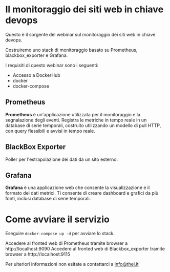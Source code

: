 # Il monitoraggio dei siti web in chiave devops

Questo è il sorgente del webinar sul monitoraggio dei siti web in chiave devops.

Costruiremo uno stack di monitoraggio basato su Prometheus, blackbox_exporter e Grafana.

I requisiti di questo webinar sono i seguenti:
- Accesso a DockerHub
- docker
- docker-compose


## Prometheus

**Prometheus** è un'applicazione utilizzata per il monitoraggio e la segnalazione degli eventi. Registra le metriche in tempo reale in un database di serie temporali, costruito utilizzando un modello di pull HTTP, con query flessibili e avvisi in tempo reale.

## BlackBox Exporter

Poller per l'estrapolazione dei dati da un sito esterno.

## Grafana

**Grafana** è una applicazione web che consente la visualizzazione e il formato dei dati metrici. Ti consente di creare dashboard e grafici da più fonti, inclusi database di serie temporali.

# Come avviare il servizio

Eseguire `docker-compose up -d` per avviare lo stack.

Accedere al fronted web di Prometheus tramite browser a http://localhost:9090
Accedere al fronted web di Blackbox_exporter tramite browser a http://localhost:9115

Per ulteriori informazioni non esitate a contattarci a info@thei.it 
